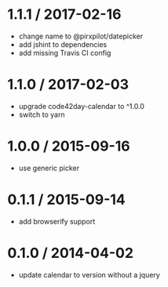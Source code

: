 
1.1.1 / 2017-02-16
==================

 * change name to @pirxpilot/datepicker
 * add jshint to dependencies
 * add missing Travis CI config

1.1.0 / 2017-02-03
==================

 * upgrade code42day-calendar to ^1.0.0
 * switch to yarn

1.0.0 / 2015-09-16
==================

 * use generic picker

0.1.1 / 2015-09-14
==================

 * add browserify support

0.1.0 / 2014-04-02
==================

 * update calendar to version without a jquery
